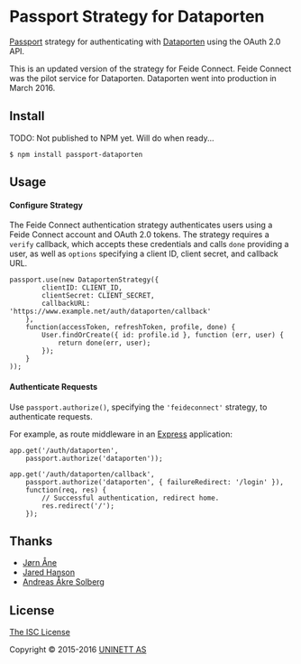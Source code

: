# Passport Strategy for Dataporten

[Passport](https://github.com/jaredhanson/passport) strategy for authenticating
with [Dataporten](http://dataporten.no) using the OAuth 2.0 API.

This is an updated version of the strategy for Feide Connect. Feide Connect was the pilot service for Dataporten. Dataporten went into production in March 2016.


## Install

TODO: Not published to NPM yet. Will do when ready...

	$ npm install passport-dataporten

## Usage

#### Configure Strategy

The Feide Connect authentication strategy authenticates users using a Feide Connect
account and OAuth 2.0 tokens.  The strategy requires a `verify` callback, which
accepts these credentials and calls `done` providing a user, as well as
`options` specifying a client ID, client secret, and callback URL.

	passport.use(new DataportenStrategy({
			clientID: CLIENT_ID,
			clientSecret: CLIENT_SECRET,
			callbackURL: 'https://www.example.net/auth/dataporten/callback'
		},
		function(accessToken, refreshToken, profile, done) {
			User.findOrCreate({ id: profile.id }, function (err, user) {
				return done(err, user);
			});
		}
	));

#### Authenticate Requests

Use `passport.authorize()`, specifying the `'feideconnect'` strategy, to
authenticate requests.

For example, as route middleware in an [Express](http://expressjs.com/)
application:

	app.get('/auth/dataporten',
		passport.authorize('dataporten'));

	app.get('/auth/dataporten/callback',
		passport.authorize('dataporten', { failureRedirect: '/login' }),
		function(req, res) {
			// Successful authentication, redirect home.
			res.redirect('/');
		});

## Thanks

- [Jørn Åne](http://github.com/jornane)
- [Jared Hanson](http://github.com/jaredhanson)
- [Andreas Åkre Solberg](http://github.com/andreassolberg)

## License

[The ISC License](http://opensource.org/licenses/ISC)

Copyright &copy; 2015-2016 [UNINETT AS](http://github.com/uninett)
